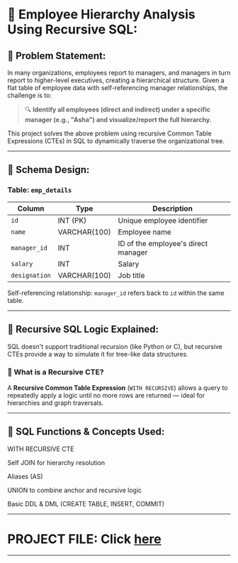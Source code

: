 # 👥 Employee Hierarchy Analysis Using Recursive SQL:

## 📌 Problem Statement:

In many organizations, employees report to managers, and managers in turn report to higher-level executives, creating a hierarchical structure. Given a flat table of employee data with self-referencing manager relationships, the challenge is to:

> 🔍 **Identify all employees (direct and indirect) under a specific manager (e.g., "Asha") and visualize/report the full hierarchy.**

This project solves the above problem using recursive Common Table Expressions (CTEs) in SQL to dynamically traverse the organizational tree.

---

## 🧱 Schema Design:

### Table: `emp_details`

| Column        | Type         | Description                          |
|---------------|--------------|--------------------------------------|
| `id`          | INT (PK)     | Unique employee identifier           |
| `name`        | VARCHAR(100) | Employee name                        |
| `manager_id`  | INT          | ID of the employee's direct manager |
| `salary`      | INT          | Salary                               |
| `designation` | VARCHAR(100) | Job title                            |

Self-referencing relationship: `manager_id` refers back to `id` within the same table.

---

## 🧠 Recursive SQL Logic Explained:

SQL doesn't support traditional recursion (like Python or C), but recursive CTEs provide a way to simulate it for tree-like data structures.

### 🔄 What is a Recursive CTE?

A **Recursive Common Table Expression** (`WITH RECURSIVE`) allows a query to repeatedly apply a logic until no more rows are returned — ideal for hierarchies and graph traversals.

---

## 🧮 SQL Functions & Concepts Used:

WITH RECURSIVE CTE

Self JOIN for hierarchy resolution

Aliases (AS)

UNION to combine anchor and recursive logic

Basic DDL & DML (CREATE TABLE, INSERT, COMMIT)

---

# PROJECT FILE: Click [here](https://github.com/bhargav12341996/SQL-Projects/blob/main/Mini%20Project%20on%20Recursicve%20Functions/Project%20File.sql)

---
